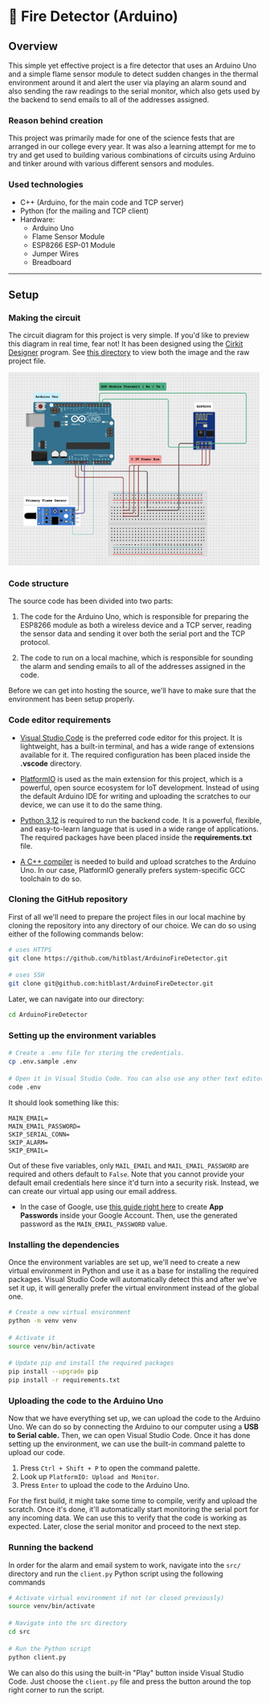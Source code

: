 # 🤖 Fire Detector (Arduino)

## Overview

This simple yet effective project is a fire detector that uses an Arduino Uno and a simple flame sensor module to detect sudden changes in the thermal environment around it and alert the user via playing an alarm sound and also sending the raw readings to the serial monitor, which also gets used by the backend to send emails to all of the addresses assigned.

### Reason behind creation

This project was primarily made for one of the science fests that are arranged in our college every year. It was also a learning attempt for me to try and get used to building various combinations of circuits using Arduino and tinker around with various different sensors and modules.

### Used technologies

- C++ (Arduino, for the main code and TCP server)
- Python (for the mailing and TCP client)
- Hardware:
    - Arduino Uno
    - Flame Sensor Module
    - ESP8266 ESP-01 Module
    - Jumper Wires
    - Breadboard

---

## Setup

### Making the circuit

The circuit diagram for this project is very simple. If you'd like to preview this diagram in real time, fear not! It has been designed using the [Cirkit Designer](https://www.cirkitstudio.com) program. See [this directory](diagram) to view both the image and the raw project file.

<img src="diagram/circuit.png" style="width: 500px; height: auto;" alt="Circuit Diagram">

### Code structure

The source code has been divided into two parts:

1. The code for the Arduino Uno, which is responsible for preparing the ESP8266 module as both a wireless device and a TCP server, reading the sensor data and sending it over both the serial port and the TCP protocol.

2. The code to run on a local machine, which is responsible for sounding the alarm and sending emails to all of the addresses assigned in the code.

Before we can get into hosting the source, we'll have to make sure that the environment has been setup properly.

### Code editor requirements

- [Visual Studio Code](https://code.visualstudio.com) is the preferred code editor for this project. It is lightweight, has a built-in terminal, and has a wide range of extensions available for it. The required configuration has been placed inside the **.vscode** directory. 

- [PlatformIO](https://platformio.org) is used as the main extension for this project, which is a powerful, open source ecosystem for IoT development. Instead of using the default Arduino IDE for writing and uploading the scratches to our device, we can use it to do the same thing.

- [Python 3.12](https://www.python.org/downloads) is required to run the backend code. It is a powerful, flexible, and easy-to-learn language that is used in a wide range of applications. The required packages have been placed inside the **requirements.txt** file.

- [A C++ compiler](https://gcc.gnu.org) is needed to build and upload scratches to the Arduino Uno. In our case, PlatformIO generally prefers system-specific GCC toolchain to do so. <br>

### Cloning the GitHub repository

First of all we'll need to prepare the project files in our local machine by cloning the repository into any directory of our choice. We can do so using either of the following commands below:

```bash
# uses HTTPS
git clone https://github.com/hitblast/ArduinoFireDetector.git

# uses SSH
git clone git@github.com:hitblast/ArduinoFireDetector.git
```

Later, we can navigate into our directory:

```bash
cd ArduinoFireDetector
```

### Setting up the environment variables

```bash
# Create a .env file for storing the credentials.
cp .env.sample .env

# Open it in Visual Studio Code. You can also use any other text editor of your choice.
code .env
```

It should look something like this:

```env
MAIN_EMAIL=
MAIN_EMAIL_PASSWORD=
SKIP_SERIAL_CONN=
SKIP_ALARM=
SKIP_EMAIL=
```

Out of these five variables, only `MAIL_EMAIL` and `MAIL_EMAIL_PASSWORD` are required and others default to `False`. 
Note that you cannot provide your default email credentials here since it'd turn into a security risk. Instead, we can create our virtual app using our email address. 

- In the case of Google, use [this guide right here](https://support.google.com/accounts/answer/185833?hl=en) to create **App Passwords** inside your Google Account. Then, use the generated password as the `MAIN_EMAIL_PASSWORD` value.

### Installing the dependencies

Once the environment variables are set up, we'll need to create a new virtual environment in Python and use it as a base for installing the required packages. Visual Studio Code will automatically detect this and after we've set it up, it will generally prefer the virtual environment instead of the global one.

```bash
# Create a new virtual environment
python -m venv venv

# Activate it
source venv/bin/activate

# Update pip and install the required packages
pip install --upgrade pip
pip install -r requirements.txt
```

### Uploading the code to the Arduino Uno

Now that we have everything set up, we can upload the code to the Arduino Uno. We can do so by connecting the Arduino to our computer using a **USB to Serial cable.** Then, we can open Visual Studio Code. Once it has done setting up the environment, we can use the built-in command palette to upload our code.

1. Press `Ctrl + Shift + P` to open the command palette.
2. Look up `PlatformIO: Upload and Monitor`.
3. Press `Enter` to upload the code to the Arduino Uno.

For the first build, it might take some time to compile, verify and upload the scratch. Once it's done, it'll automatically start monitoring the serial port for any incoming data. We can use this to verify that the code is working as expected. Later, close the serial monitor and proceed to the next step.

### Running the backend

In order for the alarm and email system to work, navigate into the `src/` directory and run the `client.py` Python script using the following commands

```bash
# Activate virtual environment if not (or closed previously)
source venv/bin/activate

# Navigate into the src directory
cd src

# Run the Python script
python client.py
```

We can also do this using the built-in "Play" button inside Visual Studio Code. Just choose the `client.py` file and press the button around the top right corner to run the script.